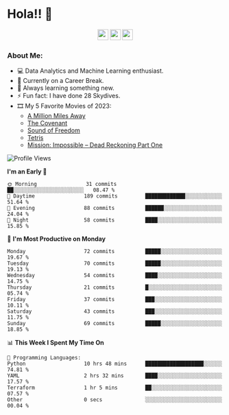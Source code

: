 # Hola!! 👋

<p align="center">
<a href="https://www.linkedin.com/in/salujaamandeep"><img src="https://img.shields.io/badge/linkedin-%230077B5.svg?&style=for-the-badge&logo=linkedin&logoColor=white" height=25></a>
<a href="https://www.twitter.com/salujaamandeep"><img src="https://img.shields.io/badge/twitter-%231DA1F2.svg?&style=for-the-badge&logo=twitter&logoColor=white" height=25></a>
<a href="https://medium.com/@saluja.amandeep"><img src="https://img.shields.io/badge/medium-%2312100E.svg?&style=for-the-badge&logo=medium&logoColor=white" height=25></a></p>

### About Me:

- 💻 Data Analytics and Machine Learning enthusiast.
- 🌱 Currently on a Career Break.
- 📖 Always learning something new.
- ⚡ Fun fact: I have done 28 Skydives.
- 🎞️ My 5 Favorite Movies of 2023:
  - [A Million Miles Away](https://www.imdb.com/title/tt21940010/)
  - [The Covenant](https://www.imdb.com/title/tt4873118/)
  - [Sound of Freedom](https://www.imdb.com/title/tt7599146/)
  - [Tetris](https://www.imdb.com/title/tt12758060/)
  - [Mission: Impossible – Dead Reckoning Part One](https://www.imdb.com/title/tt9603212/)

<!--START_SECTION:waka-->
![Profile Views](http://img.shields.io/badge/Profile%20Views-11-blue)

**I'm an Early 🐤** 

```text
🌞 Morning                31 commits          ██░░░░░░░░░░░░░░░░░░░░░░░   08.47 % 
🌆 Daytime                189 commits         █████████████░░░░░░░░░░░░   51.64 % 
🌃 Evening                88 commits          ██████░░░░░░░░░░░░░░░░░░░   24.04 % 
🌙 Night                  58 commits          ████░░░░░░░░░░░░░░░░░░░░░   15.85 % 
```
📅 **I'm Most Productive on Monday** 

```text
Monday                   72 commits          █████░░░░░░░░░░░░░░░░░░░░   19.67 % 
Tuesday                  70 commits          █████░░░░░░░░░░░░░░░░░░░░   19.13 % 
Wednesday                54 commits          ████░░░░░░░░░░░░░░░░░░░░░   14.75 % 
Thursday                 21 commits          █░░░░░░░░░░░░░░░░░░░░░░░░   05.74 % 
Friday                   37 commits          ███░░░░░░░░░░░░░░░░░░░░░░   10.11 % 
Saturday                 43 commits          ███░░░░░░░░░░░░░░░░░░░░░░   11.75 % 
Sunday                   69 commits          █████░░░░░░░░░░░░░░░░░░░░   18.85 % 
```


📊 **This Week I Spent My Time On** 

```text
💬 Programming Languages: 
Python                   10 hrs 48 mins      ███████████████████░░░░░░   74.81 % 
YAML                     2 hrs 32 mins       ████░░░░░░░░░░░░░░░░░░░░░   17.57 % 
Terraform                1 hr 5 mins         ██░░░░░░░░░░░░░░░░░░░░░░░   07.57 % 
Other                    0 secs              ░░░░░░░░░░░░░░░░░░░░░░░░░   00.04 % 
```


<!--END_SECTION:waka-->
